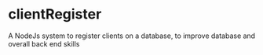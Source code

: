 # clientRegister
A NodeJs system to register clients on a database, to improve database and overall back end skills
